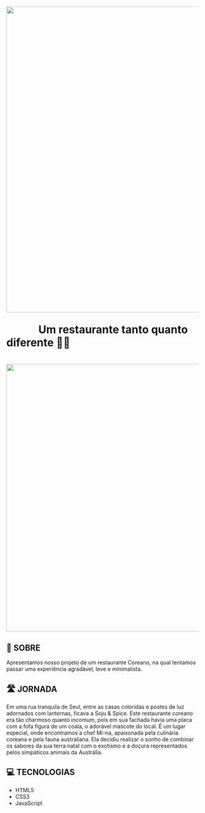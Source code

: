 <h1>
<img src ="https://i.postimg.cc/QMc2n6Jh/Logo-nome-1.png" width = 800px;>
<p>   Um restaurante tanto quanto diferente 🍜🐨</p>
</h1>
<h1>
<img src = "https://i.postimg.cc/dVGKMTNv/Screen.png" width = 700px>
</h1>

## 📒 SOBRE
Apresentamos nosso projeto de um restaurante Coreano, na qual tentamos passar uma experiência agradável, leve e minimalista.

## 🛣️ JORNADA
Em uma rua tranquila de Seul, entre as casas coloridas e postes de luz adornados com lanternas, ficava a Soju & Spice. Este restaurante coreano era tão charmoso quanto incomum, pois em sua fachada havia uma placa com a fofa figura de um coala, o adorável mascote do local. É um lugar especial, onde encontramos a chef Mi-na, apaixonada pela culinária coreana e pela fauna australiana. Ela decidiu realizar o sonho de combinar os sabores da sua terra natal com o exotismo e a doçura representados pelos simpáticos animais da Austrália.

## 💻 TECNOLOGIAS
- HTML5
- CSS3
- JavaScript
